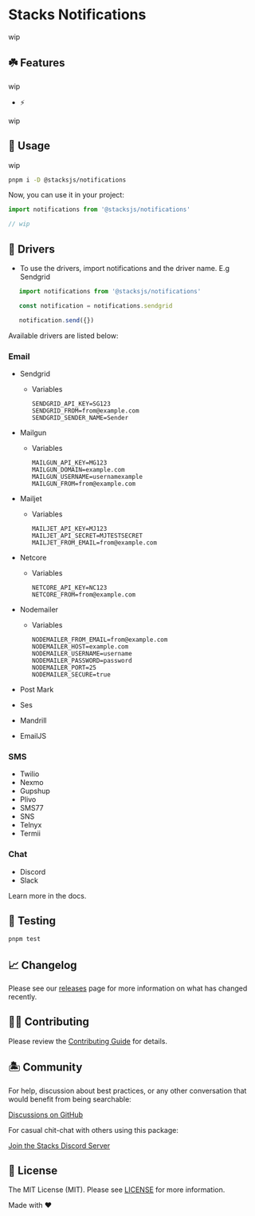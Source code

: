 # Stacks Notifications

wip

## ☘️ Features

wip

- ⚡️

wip

## 🤖 Usage

wip

```bash
pnpm i -D @stacksjs/notifications
```

Now, you can use it in your project:

```js
import notifications from '@stacksjs/notifications'

// wip
```

## 🤖 Drivers

- To use the drivers, import notifications and the driver name. E.g Sendgrid

 ```js
    import notifications from '@stacksjs/notifications'

    const notification = notifications.sendgrid

    notification.send({})
 ```

Available drivers are listed below:

### Email

- Sendgrid
  - Variables

    ```
    SENDGRID_API_KEY=SG123
    SENDGRID_FROM=from@example.com
    SENDGRID_SENDER_NAME=Sender
    ```

- Mailgun
  - Variables

    ```
    MAILGUN_API_KEY=MG123
    MAILGUN_DOMAIN=example.com
    MAILGUN_USERNAME=usernamexample
    MAILGUN_FROM=from@example.com
    ```

- Mailjet
  - Variables

    ```
    MAILJET_API_KEY=MJ123
    MAILJET_API_SECRET=MJTESTSECRET
    MAILJET_FROM_EMAIL=from@example.com
    ```

- Netcore
  - Variables

    ```
    NETCORE_API_KEY=NC123
    NETCORE_FROM=from@example.com
    ```

- Nodemailer
  - Variables

    ```
    NODEMAILER_FROM_EMAIL=from@example.com
    NODEMAILER_HOST=example.com
    NODEMAILER_USERNAME=username
    NODEMAILER_PASSWORD=password
    NODEMAILER_PORT=25
    NODEMAILER_SECURE=true
    ```

- Post Mark
- Ses
- Mandrill
- EmailJS

### SMS

- Twilio
- Nexmo
- Gupshup
- Plivo
- SMS77
- SNS
- Telnyx
- Termii

### Chat

- Discord
- Slack

Learn more in the docs.

## 🧪 Testing

```bash
pnpm test
```

## 📈 Changelog

Please see our [releases](https://github.com/stacksjs/stacks/releases) page for more information on what has changed recently.

## 💪🏼 Contributing

Please review the [Contributing Guide](https://github.com/stacksjs/contributing) for details.

## 🏝 Community

For help, discussion about best practices, or any other conversation that would benefit from being searchable:

[Discussions on GitHub](https://github.com/stacksjs/stacks/discussions)

For casual chit-chat with others using this package:

[Join the Stacks Discord Server](https://discord.ow3.org)

## 📄 License

The MIT License (MIT). Please see [LICENSE](https://github.com/stacksjs/stacks/tree/main/LICENSE.md) for more information.

Made with ❤️
